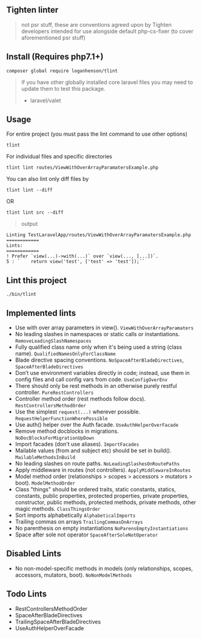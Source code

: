 ## Tighten linter
> not psr stuff, these are conventions agreed upon by Tighten developers
> intended for use alongside default php-cs-fixer (to cover aforementioned psr stuff)

## Install (Requires php7.1+)
```
composer global require loganhenson/tlint
```
> If you have other globally installed core laravel files you may need to update them to test this package.
> - laravel/valet

## Usage
For entire project (you must pass the lint command to use other options)
```
tlint
```
For individual files and specific directories
```
tlint lint routes/ViewWithOverArrayParamatersExample.php
```

You can also lint only diff files by
```
tlint lint --diff
```
OR
```
tlint lint src --diff
```

> output
```
Linting TestLaravelApp/routes/ViewWithOverArrayParamatersExample.php
============
Lints: 
============
! Prefer `view(...)->with(...)` over `view(..., [...])`.
5 : `    return view('test', ['test' => 'test']);``
```

## Lint this project
```
./bin/tlint
```

## Implemented lints
- Use with over array parameters in view(). `ViewWithOverArrayParamaters`
- No leading slashes in namespaces or static calls or instantiations. `RemoveLeadingSlashNamespaces`
- Fully qualified class name only when it's being used a string (class name). `QualifiedNamesOnlyForClassName`
- Blade directive spacing conventions. `NoSpaceAfterBladeDirectives`, `SpaceAfterBladeDirectives`
- Don’t use environment variables directly in code; instead, use them in config files and call config vars from code. `UseConfigOverEnv`
- There should only be rest methods in an otherwise purely restful controller. `PureRestControllers`
- Controller method order (rest methods follow docs). `RestControllersMethodOrder`
- Use the simplest `request(...)` wherever possible. `RequestHelperFunctionWherePossible`
- Use auth() helper over the Auth facade. `UseAuthHelperOverFacade`
- Remove method docblocks in migrations. `NoDocBlocksForMigrationUpDown`
- Import facades (don't use aliases). `ImportFacades`
- Mailable values (from and subject etc) should be set in build(). `MailableMethodsInBuild`
- No leading slashes on route paths. `NoLeadingSlashesOnRoutePaths`
- Apply middleware in routes (not controllers). `ApplyMiddlewareInRoutes`
- Model method order (relationships > scopes > accessors > mutators > boot). `ModelMethodOrder`
- Class "things" should be ordered traits, static constants, statics, constants, public properties, protected properties, private properties, constructor, public methods, protected methods, private methods, other magic methods. `ClassThingsOrder`
- Sort imports alphabetically `AlphabeticalImports`
- Trailing commas on arrays `TrailingCommasOnArrays`
- No parenthesis on empty instantiations `NoParensEmptyInstantiations`
- Space after sole not operator `SpaceAfterSoleNotOperator`

## Disabled Lints
- No non-model-specific methods in models (only relationships, scopes, accessors, mutators, boot). `NoNonModelMethods`

## Todo Lints
- RestControllersMethodOrder
- SpaceAfterBladeDirectives
- TrailingSpaceAfterBladeDirectives
- UseAuthHelperOverFacade
